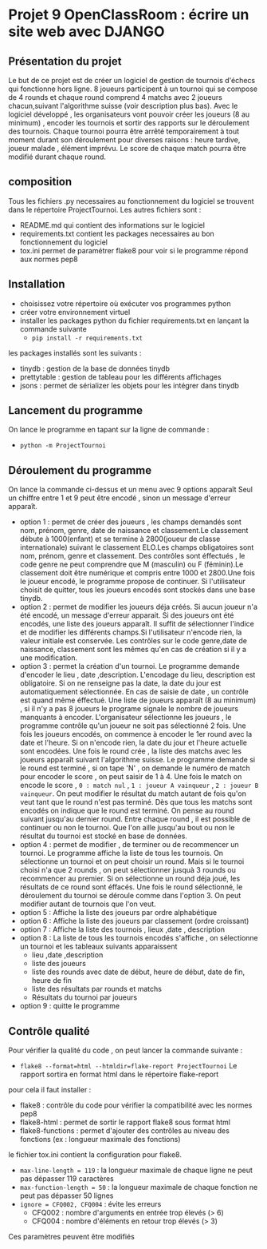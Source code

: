 # Projet 9 OpenClassRoom : écrire un site web avec DJANGO
## Présentation du projet
Le but de ce projet est de créer un logiciel de gestion de tournois d'échecs qui fonctionne hors ligne.
8 joueurs participent à un tournoi qui se compose de 4 rounds et chaque round comprend 4 matchs avec 2 joueurs chacun,suivant l'algorithme suisse (voir description plus bas).
Avec le logiciel développé , les organisateurs vont pouvoir créer les joueurs (8 au minimum) , encoder les tournois et
sortir des rapports sur le déroulement des tournois.
Chaque tournoi pourra être arrêté temporairement à tout moment durant son déroulement pour diverses raisons : heure tardive, 
joueur malade , élément imprévu.
Le score de chaque match pourra être modifié durant chaque round.

## composition
Tous les fichiers .py necessaires au fonctionnement du logiciel se trouvent dans le répertoire ProjectTournoi.
Les autres fichiers sont :
- README.md qui contient des informations sur le logiciel
- requirements.txt contient les packages necessaires au bon fonctionnement du logiciel
- tox.ini permet de paramétrer flake8 pour voir si le programme répond aux normes pep8

## Installation
- choisissez votre répertoire où exécuter vos programmes python
- créer votre environnement virtuel
- installer les packages python du fichier requirements.txt en lançant la commande suivante 
  - `pip install -r requirements.txt`

les packages installés sont les suivants :
- tinydb : gestion de la base de données tinydb
- prettytable : gestion de tableau pour les différents affichages
- jsons : permet de sérializer les objets pour les intégrer dans tinydb

## Lancement du programme
On lance le programme en tapant sur la ligne de commande :
- `python -m ProjectTournoi`

## Déroulement du programme
On lance la commande ci-dessus et un menu avec 9 options apparaît
Seul un chiffre entre 1 et 9 peut être encodé , sinon un message d'erreur apparaît.
- option 1 : permet de créer des joueurs , les champs demandés sont nom, prénom, genre, date de naissance et classement.Le classement débute à 1000(enfant) et se termine à 2800(joueur de classe internationale) suivant le classement ELO.Les champs obligatoires sont nom, prénom, genre et classement. Des contrôles sont éffectués , le code genre ne peut comprendre que M (masculin) ou F (féminin).Le classement doit être numérique et compris entre 1000 et 2800.Une fois le joueur encodé, le programme propose de continuer. Si l'utilisateur choisit de quitter, tous les joueurs encodés sont stockés dans une base tinydb.
- option 2 : permet de modifier les joueurs déja créés. Si aucun joueur n'a été encodé, un message d'erreur apparait. Si des joueurs ont été encodés, une liste des joueurs apparaît. Il suffit de sélectionner l'indice et de modifier les différents champs.Si l'utilisateur n'encode rien, la valeur initiale est conservée. Les contrôles sur le code genre,date de naissance, classement sont les mêmes qu'en cas de création si il y a une modification.
- option 3 : permet la création d'un tournoi. Le programme demande d'encoder le lieu , date ,description. L'encodage du lieu, description est obligatoire. Si on ne renseigne pas la date, la date du jour est automatiquement sélectionnée. En cas de saisie de date , un contrôle est quand même éffectué. Une liste de joueurs apparaît (8 au minimum) , si il n'y a pas 8 joueurs le programe signale le nombre de joueurs manquants à encoder. L'organisateur sélectionne les joueurs , le programme contrôle qu'un joueur ne soit pas sélectionné 2 fois. Une fois les joueurs encodés, on commence à encoder le 1er round avec la date et l'heure. Si on n'encode rien, la date du jour et l'heure actuelle sont encodées. Une fois le round crée , la liste des matchs avec les joueurs apparaît suivant l'algorithme suisse. Le programme demande si le round est terminé , si on tape 'N' , on demande le numéro de match pour encoder le score , on peut saisir de 1 à 4. Une fois le match on encode le score , `0 : match nul` , `1 : joueur A vainqueur` , `2 : joueur B vainqueur`. On peut modifier le résultat du match autant de fois qu'on veut tant que le round n'est pas terminé. Dès que tous les matchs sont encodés on indique que le round est terminé. On pense au round suivant jusqu'au dernier round. Entre chaque round , il est possible de continuer ou non le tournoi. Que l'on aille jusqu'au bout ou non le résultat du tournoi est stocké en base de données.
- option 4 : permet de modifier , de terminer ou de recommencer un tournoi. Le programme affiche la liste de tous les tournois. On sélectionne un tournoi et on peut choisir un round. Mais si le tournoi choisi n'a que 2 rounds , on peut sélectionner jusquà 3 rounds ou recommencer au premier. Si on sélectionne un round déja joué, les résultats de ce round sont éffacés. Une fois le round sélectionné, le déroulement du tournoi se déroule comme dans l'option 3. On peut modifier autant de tournois que l'on veut.
- option 5 : Affiche la liste des joueurs par ordre alphabétique
- option 6 : Affiche la liste des joueurs par classement (ordre croissant)
- option 7 : Affiche la liste des tournois , lieux ,date , description
- option 8 : La liste de tous les tournois encodés s'affiche , on sélectionne un tournoi et les tableaux suivants apparaissent
  - lieu ,date ,description  
  -  liste des joueurs
  -  liste des rounds avec date de début, heure de début, date de fin, heure de fin
  -  liste des résultats par rounds et matchs
  -  Résultats du tournoi par joueurs     
- option 9 : quitte le programme

## Contrôle qualité
Pour vérifier la qualité du code , on peut lancer la commande suivante :
- `flake8 --format=html --htmldir=flake-report ProjectTournoi`
Le rapport sortira en format html dans le répertoire flake-report

pour cela il faut installer :
- flake8 : contrôle du code pour vérifier la compatibilité avec les normes pep8
- flake8-html : permet de sortir le rapport flake8 sous format html
- flake8-functions : permet d'ajouter des contrôles au niveau des fonctions (ex : longueur maximale des fonctions)

le fichier tox.ini contient la configuration pour flake8.
- `max-line-length = 119` : la longueur maximale de chaque ligne ne peut pas dépasser 119 caractères
- `max-function-length = 50` : la longueur maximale de chaque fonction ne peut pas dépasser 50 lignes
- `ignore = CFQ002, CFQ004` : évite les erreurs
  - CFQ002 : nombre d'arguments en entrée trop élevés (> 6)
  - CFQ004 : nombre d'éléments en retour trop élevés (> 3)

Ces paramètres peuvent être modifiés
